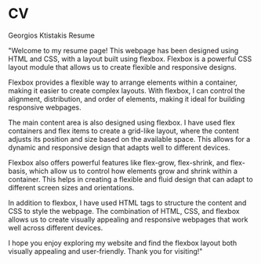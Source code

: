# CV

Georgios Ktistakis Resume

"Welcome to my resume page! This webpage has been designed using HTML and CSS, with a layout built using flexbox. Flexbox is a powerful CSS layout module that allows us to create flexible and responsive designs.

Flexbox provides a flexible way to arrange elements within a container, making it easier to create complex layouts. With flexbox, I can control the alignment, distribution, and order of elements, making it ideal for building responsive webpages.

The main content area is also designed using flexbox. I have used flex containers and flex items to create a grid-like layout, where the content adjusts its position and size based on the available space. This allows for a dynamic and responsive design that adapts well to different devices.

Flexbox also offers powerful features like flex-grow, flex-shrink, and flex-basis, which allow us to control how elements grow and shrink within a container. This helps in creating a flexible and fluid design that can adapt to different screen sizes and orientations.

In addition to flexbox, I have used HTML tags to structure the content and CSS to style the webpage. The combination of HTML, CSS, and flexbox allows us to create visually appealing and responsive webpages that work well across different devices.

I hope you enjoy exploring my website and find the flexbox layout both visually appealing and user-friendly. Thank you for visiting!"
